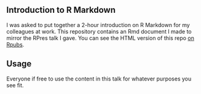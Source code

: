 ## Introduction to R Markdown

I was asked to put together a 2-hour introduction on R Markdown for my colleagues at work. This repository contains an Rmd document I made to mirror the RPres talk I gave. You can see the HTML version of this repo [on Rpubs](http://rpubs.com/brandonkopp/RMarkdown).

## Usage
Everyone if free to use the content in this talk for whatever purposes you see fit.